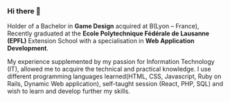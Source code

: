 ### Hi there 👋

Holder of a Bachelor in **Game Design** acquired at B(Lyon – France), Recently graduated at the **Ecole Polytechnique Fédérale de Lausanne (EPFL)** Extension School with a specialisation in **Web Application Development**.

My experience supplemented by my passion for Information Technology (IT), allowed me to acquire the technical and practical knowledge. 
I use different programming languages learned(HTML, CSS, Javascript, Ruby on Rails, Dynamic Web application), self-taught session (React, PHP, SQL) and wish to learn and develop further my skills.
